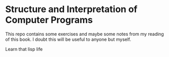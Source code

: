 # Structure and Interpretation of Computer Programs
This repo contains some exercises and maybe some notes from my reading of this
book. I doubt this will be useful to anyone but myself.

Learn that lisp life
